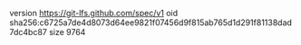 version https://git-lfs.github.com/spec/v1
oid sha256:c6725a7de4d8073d64ee9821f07456d9f815ab765d1d291f81138dad7dc4bc87
size 9764
